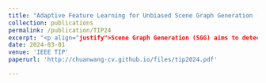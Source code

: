 ```yaml
---
title: "Adaptive Feature Learning for Unbiased Scene Graph Generation [ [PDF] ](http://chuanwang-cv.github.io/files/tip2024.pdf)"
collection: publications
permalink: /publication/TIP24
excerpt: "<p align="justify">Scene Graph Generation (SGG) aims to detect all objects and identify their pairwise relationships in the scene. Recently, tremendous progress has been made in exploring better context relationship representations. Previous work mainly focuses on contextual information aggregation and uses de-biasing strategies on samples to eliminate the preference for head predicates. However, there remain challenges caused by indeterminate feature training. Overlooking the label confusion problem in feature training easily results in a messy feature distribution among the confused categories, thereby affecting the prediction of predicates. To alleviate the aforementioned problem, in this paper, we focus on enhancing predicate representation learning. In this project, we provide an effective and general solution, termed AMP-BiC, from the view of feature learning for complex scene graph understanding. AMP-BiC simultaneously achieves both the discriminated information propagation and aggregation during message passing and the de-confusion and de-bias during training.</p><br/><img src='/images/tip24framework.png' width='800' height='200' align=center>"
date: 2024-03-01
venue: 'IEEE TIP'
paperurl: 'http://chuanwang-cv.github.io/files/tip2024.pdf'

---
```





